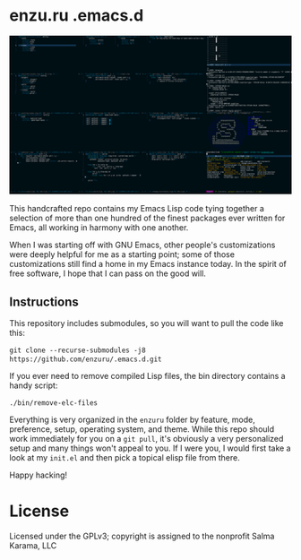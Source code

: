 # enzu.ru .emacs.d

![exwm on Slackware](images/exwm.png "My .emacs.d running exwm on Slackware with the enzuru-deep-thought.el theme file loaded")

This handcrafted repo contains my Emacs Lisp code tying together a selection of more than one hundred of the finest packages ever written for Emacs, all working in harmony with one another.

When I was starting off with GNU Emacs, other people's customizations were deeply helpful for me as a starting point; some of those customizations still find a home in my Emacs instance today. In the spirit of free software, I hope that I can pass on the good will.

## Instructions

This repository includes submodules, so you will want to pull the code like this:

```
git clone --recurse-submodules -j8 https://github.com/enzuru/.emacs.d.git
```

If you ever need to remove compiled Lisp files, the bin directory contains a handy script:

```
./bin/remove-elc-files
```

Everything is very organized in the `enzuru` folder by feature, mode, preference, setup, operating system, and theme. While this repo should work immediately for you on a `git pull`, it's obviously a very personalized setup and many things won't appeal to you. If I were you, I would first take a look at my `init.el` and then pick a topical elisp file from there.

Happy hacking!

# License

Licensed under the GPLv3; copyright is assigned to the nonprofit Salma Karama, LLC
